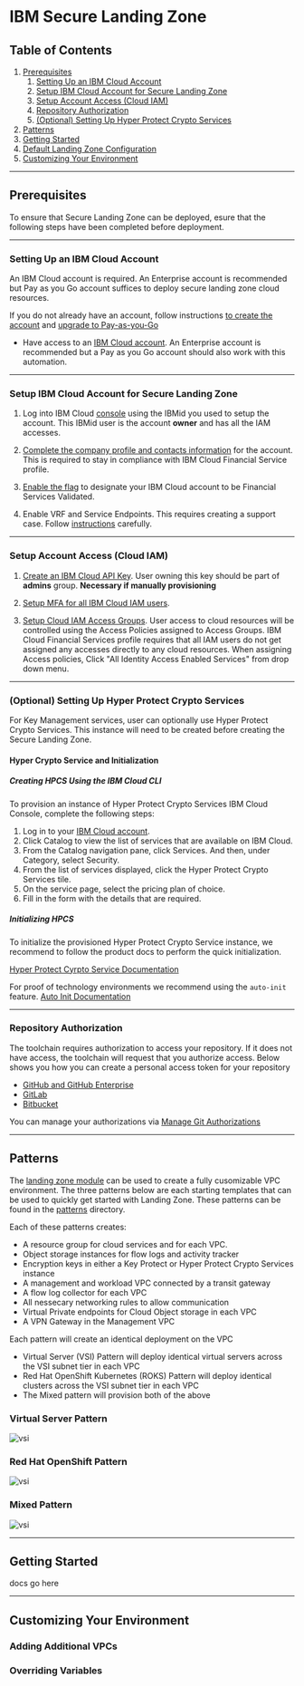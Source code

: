 # IBM Secure Landing Zone

## Table of Contents

1. [Prerequisites](#prerequisites)
    1. [Setting Up an IBM Cloud Account](#setting-up-an-ibm-cloud-account)
    2. [Setup IBM Cloud Account for Secure Landing Zone](#setup-ibm-cloud-account-for-secure-landing-zone)
    3. [Setup Account Access (Cloud IAM)](#setup-account-access-cloud-iam)
    4. [Repository Authorization](#repository-authorization)
    5. [(Optional) Setting Up Hyper Protect Crypto Services](#optional-setting-up-hyper-protect-crypto-services)
2. [Patterns](#patterns)
3. [Getting Started](#getting-started)
3. [Default Landing Zone Configuration](#default-landing-zone-configuration)
3. [Customizing Your Environment](#customizing-your-environment)
---

## Prerequisites

To ensure that Secure Landing Zone can be deployed, esure that the following steps have been completed before deployment.

---

### Setting Up an IBM Cloud Account

An IBM Cloud account is required. An Enterprise account is recommended but Pay as you Go account suffices to deploy secure landing zone cloud resources. 

If you do not already have an account, follow instructions [to create the account](https://cloud.ibm.com/docs/account?topic=account-account-getting-started#account-gs-createlite) and [upgrade to Pay-as-you-Go](https://cloud.ibm.com/docs/account?topic=account-account-getting-started#account-gs-upgrade)

- Have access to an [IBM Cloud account](https://cloud.ibm.com/docs/account?topic=account-account-getting-started). An Enterprise account is recommended but a Pay as you Go account should also work with this automation.

---

### Setup IBM Cloud Account for Secure Landing Zone

1. Log into IBM Cloud [console](https://cloud.ibm.com) using the IBMid you used to setup the account. This IBMid user is the account __owner__ and has all the IAM accesses.

2. [Complete the company profile and contacts information](https://cloud.ibm.com/docs/account?topic=account-contact-info) for the account. This is required to stay in compliance with IBM Cloud Financial Service profile.

3. [Enable the flag](https://cloud.ibm.com/docs/account?topic=account-enabling-fs-validated) to designate your IBM Cloud account to be Financial Services Validated.

4. Enable VRF and Service Endpoints. This requires creating a support case. Follow [instructions](https://cloud.ibm.com/docs/account?topic=account-vrf-service-endpoint#vrf) carefully.

---

### Setup Account Access (Cloud IAM)

1. [Create an IBM Cloud API Key](https://cloud.ibm.com/docs/account?topic=account-userapikey#create_user_key). User owning this key should be part of __admins__ group. **Necessary if manually provisioning**

2. [Setup MFA for all IBM Cloud IAM users](https://cloud.ibm.com/docs/account?topic=account-account-getting-started#account-gs-mfa).

3. [Setup Cloud IAM Access Groups](https://cloud.ibm.com/docs/account?topic=account-account-getting-started#account-gs-accessgroups). User access to cloud resources will be controlled using the Access Policies assigned to Access Groups. IBM Cloud Financial Services profile requires that all IAM users do not get assigned any accesses directly to any cloud resources. When assigning Access policies, Click "All Identity Access Enabled Services" from drop down menu.

---

### (Optional) Setting Up Hyper Protect Crypto Services

For Key Management services, user can optionally use Hyper Protect Crypto Services. This instance will need to be created before creating the Secure Landing Zone.

#### Hyper Crypto Service and Initialization

##### Creating HPCS Using the IBM Cloud CLI

To provision an instance of Hyper Protect Crypto Services IBM Cloud Console, complete the following steps:

1. Log in to your [IBM Cloud account](https://cloud.ibm.com).
2. Click Catalog to view the list of services that are available on IBM Cloud.
3. From the Catalog navigation pane, click Services. And then, under Category, select Security.
4. From the list of services displayed, click the Hyper Protect Crypto Services tile.
5. On the service page, select the pricing plan of choice.
6. Fill in the form with the details that are required.

##### Initializing HPCS

To initialize the provisioned Hyper Protect Crypto Service instance, we recommend to follow the product docs to perform the quick initialization.  

[Hyper Protect Cyrpto Service Documentation](https://cloud.ibm.com/docs/hs-crypto?topic=hs-crypto-get-started)

For proof of technology environments we recommend using the `auto-init` feature. [Auto Init Documentation](https://cloud.ibm.com/docs/hs-crypto?topic=hs-crypto-initialize-hsm-recovery-crypto-unit)  

-----

### Repository Authorization

The toolchain requires authorization to access your repository.  If it does not have access, the toolchain will request that you authorize access.  Below shows you how you can create a personal access token for your repository

- [GitHub and GitHub Enterprise](https://docs.github.com/en/authentication/keeping-your-account-and-data-secure/creating-a-personal-access-token)
- [GitLab](https://docs.gitlab.com/ee/user/profile/personal_access_tokens.html)
- [Bitbucket](https://confluence.atlassian.com/bitbucketserver/personal-access-tokens-939515499.html)

You can manage your authorizations via [Manage Git Authorizations](https://cloud.ibm.com/devops/git)

---

## Patterns

The [landing zone module](./landing-zone/) can be used to create a fully cusomizable VPC environment. The three patterns below are each starting templates that can be used to quickly get started with Landing Zone. These patterns can be found in the [patterns](./patterns/) directory.

Each of these patterns creates:
- A resource group for cloud services and for each VPC.
- Object storage instances for flow logs and activity tracker
- Encryption keys in either a Key Protect or Hyper Protect Crypto Services instance
- A management and workload VPC connected by a transit gateway
- A flow log collector for each VPC
- All nessecary networking rules to allow communication
- Virtual Private endpoints for Cloud Object storage in each VPC
- A VPN Gateway in the Management VPC

Each pattern will create an identical deployment on the VPC
- Virtual Server (VSI) Pattern will deploy identical virtual servers across the VSI subnet tier in each VPC
- Red Hat OpenShift Kubernetes (ROKS) Pattern will deploy identical clusters across the VSI subnet tier in each VPC
- The Mixed pattern will provision both of the above

### Virtual Server Pattern

![vsi](./.docs/vsi.png)

### Red Hat OpenShift Pattern

![vsi](./.docs/roks.png)

### Mixed Pattern

![vsi](./.docs/mixed.png)

--- 

## Getting Started 

docs go here

---



## Customizing Your Environment

### Adding Additional VPCs



### Overriding Variables
